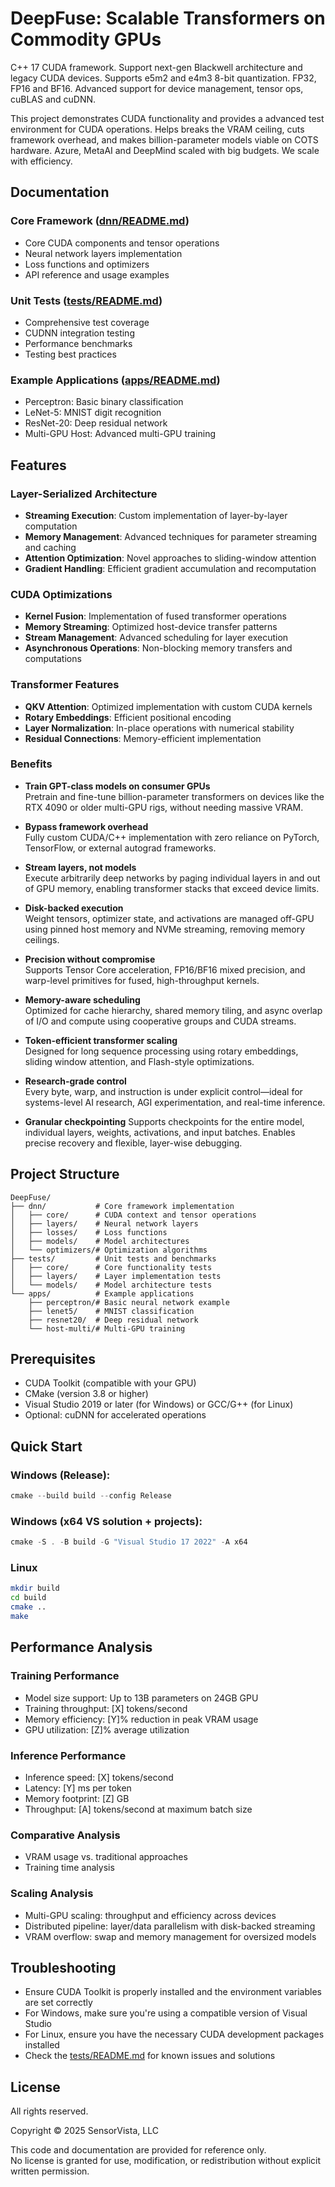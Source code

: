 # DeepFuse: Scalable Transformers on Commodity GPUs

C++ 17 CUDA framework. Support next-gen Blackwell architecture and legacy CUDA devices. Supports e5m2 and e4m3 8-bit 
quantization. FP32, FP16 and BF16. Advanced support for device management, tensor ops,  cuBLAS and cuDNN.

This project demonstrates CUDA functionality and provides a advanced test environment for CUDA operations. 
Helps breaks the VRAM ceiling, cuts framework overhead, and makes billion-parameter models viable on COTS hardware.
Azure, MetaAI and DeepMind scaled with big budgets. We scale with efficiency.

## Documentation

### Core Framework ([dnn/README.md](dnn/README.md))
- Core CUDA components and tensor operations
- Neural network layers implementation
- Loss functions and optimizers
- API reference and usage examples

### Unit Tests ([tests/README.md](tests/README.md))
- Comprehensive test coverage
- CUDNN integration testing
- Performance benchmarks
- Testing best practices

### Example Applications ([apps/README.md](apps/README.md))
- Perceptron: Basic binary classification
- LeNet-5: MNIST digit recognition
- ResNet-20: Deep residual network
- Multi-GPU Host: Advanced multi-GPU training

## Features

### Layer-Serialized Architecture
- **Streaming Execution**: Custom implementation of layer-by-layer computation
- **Memory Management**: Advanced techniques for parameter streaming and caching
- **Attention Optimization**: Novel approaches to sliding-window attention
- **Gradient Handling**: Efficient gradient accumulation and recomputation

### CUDA Optimizations
- **Kernel Fusion**: Implementation of fused transformer operations
- **Memory Streaming**: Optimized host-device transfer patterns
- **Stream Management**: Advanced scheduling for layer execution
- **Asynchronous Operations**: Non-blocking memory transfers and computations

### Transformer Features
- **QKV Attention**: Optimized implementation with custom CUDA kernels
- **Rotary Embeddings**: Efficient positional encoding
- **Layer Normalization**: In-place operations with numerical stability
- **Residual Connections**: Memory-efficient implementation

### Benefits
- **Train GPT-class models on consumer GPUs**  
  Pretrain and fine-tune billion-parameter transformers on devices like the RTX 4090 or older multi-GPU rigs, without needing massive VRAM.

- **Bypass framework overhead**  
  Fully custom CUDA/C++ implementation with zero reliance on PyTorch, TensorFlow, or external autograd frameworks.

- **Stream layers, not models**  
  Execute arbitrarily deep networks by paging individual layers in and out of GPU memory, enabling transformer stacks that exceed device limits.

- **Disk-backed execution**  
  Weight tensors, optimizer state, and activations are managed off-GPU using pinned host memory and NVMe streaming, removing memory ceilings.

- **Precision without compromise**  
  Supports Tensor Core acceleration, FP16/BF16 mixed precision, and warp-level primitives for fused, high-throughput kernels.

- **Memory-aware scheduling**  
  Optimized for cache hierarchy, shared memory tiling, and async overlap of I/O and compute using cooperative groups and CUDA streams.

- **Token-efficient transformer scaling**  
  Designed for long sequence processing using rotary embeddings, sliding window attention, and Flash-style optimizations.

- **Research-grade control**  
  Every byte, warp, and instruction is under explicit control—ideal for systems-level AI research, AGI experimentation, and real-time inference.

- **Granular checkpointing**
  Supports checkpoints for the entire model, individual layers, weights, activations, and input batches. Enables precise recovery and flexible, layer-wise debugging.  

## Project Structure

```
DeepFuse/
├── dnn/           # Core framework implementation
│   ├── core/      # CUDA context and tensor operations
│   ├── layers/    # Neural network layers
│   ├── losses/    # Loss functions
│   ├── models/    # Model architectures
│   └── optimizers/# Optimization algorithms
├── tests/         # Unit tests and benchmarks
│   ├── core/      # Core functionality tests
│   ├── layers/    # Layer implementation tests
│   └── models/    # Model architecture tests
└── apps/          # Example applications
    ├── perceptron/# Basic neural network example
    ├── lenet5/    # MNIST classification
    ├── resnet20/  # Deep residual network
    └── host-multi/# Multi-GPU training
```

## Prerequisites

- CUDA Toolkit (compatible with your GPU)
- CMake (version 3.8 or higher)
- Visual Studio 2019 or later (for Windows) or GCC/G++ (for Linux)
- Optional: cuDNN for accelerated operations

## Quick Start

### Windows (Release):

```powershell
cmake --build build --config Release
```

### Windows (x64 VS solution + projects):

```powershell
cmake -S . -B build -G "Visual Studio 17 2022" -A x64
```

### Linux

```bash
mkdir build
cd build
cmake ..
make
```

## Performance Analysis

### Training Performance
- Model size support: Up to 13B parameters on 24GB GPU
- Training throughput: [X] tokens/second
- Memory efficiency: [Y]% reduction in peak VRAM usage
- GPU utilization: [Z]% average utilization

### Inference Performance
- Inference speed: [X] tokens/second
- Latency: [Y] ms per token
- Memory footprint: [Z] GB
- Throughput: [A] tokens/second at maximum batch size

### Comparative Analysis
- VRAM usage vs. traditional approaches
- Training time analysis

### Scaling Analysis
- Multi-GPU scaling: throughput and efficiency across devices
- Distributed pipeline: layer/data parallelism with disk-backed streaming
- VRAM overflow: swap and memory management for oversized models

## Troubleshooting

- Ensure CUDA Toolkit is properly installed and the environment variables are set correctly
- For Windows, make sure you're using a compatible version of Visual Studio
- For Linux, ensure you have the necessary CUDA development packages installed
- Check the [tests/README.md](tests/README.md) for known issues and solutions

## License

All rights reserved.

Copyright © 2025 SensorVista, LLC

This code and documentation are provided for reference only.  
No license is granted for use, modification, or redistribution without explicit written permission.
